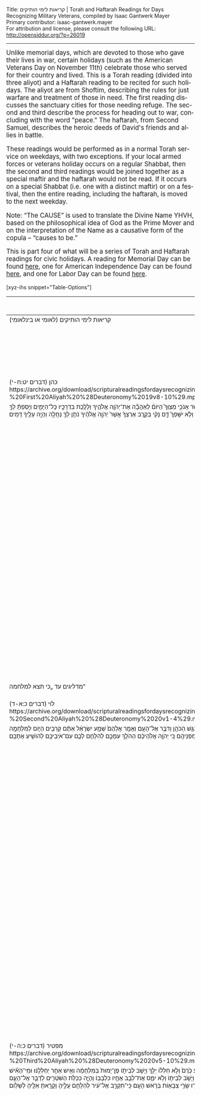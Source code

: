 <html>
<head></head>
<body>
Title: קריאות לימי הותיקים | Torah and Haftarah Readings for Days Recognizing Military Veterans, compiled by Isaac Gantwerk Mayer<br />
Primary contributor: isaac-gantwerk.mayer<br />
For attribution and license, please consult the following URL: <a href="http://opensiddur.org/?p=26019">http://opensiddur.org/?p=26019</a>
<p />
<hr />

<div class="english" lang="en" style="font-size: 1.2em;">
Unlike memorial days, which are devoted to those who gave their lives in war, certain holidays (such as the American Veterans Day on November 11th) celebrate those who served for their country and lived. This is a Torah reading (divided into three aliyot) and a Haftarah reading to be recited for such holidays. The aliyot are from Shoftim, describing the rules for just warfare and treatment of those in need. The first reading discusses the sanctuary cities for those needing refuge. The second and third describe the process for heading out to war, concluding with the word "peace." The haftarah, from Second Samuel, describes the heroic deeds of David's friends and allies in battle.

These readings would be performed as in a normal Torah service on weekdays, with two exceptions. If your local armed forces or veterans holiday occurs on a regular Shabbat, then the second and third readings would be joined together as a special maftir and the haftarah would not be read. If it occurs on a special Shabbat (i.e. one with a distinct maftir) or on a festival, then the entire reading, including the haftarah, is moved to the next weekday.

Note: “The CAUSE” is used to translate the Divine Name YHVH, based on the philosophical idea of God as the Prime Mover and on the interpretation of the Name as a causative form of the copula – “causes to be.”

This is part four of what will be a series of Torah and Haftarah readings for civic holidays. A reading for Memorial Day can be found <a href="https://opensiddur.org/readings-and-sourcetexts/festival-and-fast-day-readings/memorial-day-festival-and-fast-day-readings/torah-and-haftarah-readings-for-memorial-day-compiled-by-isaac-gantwerk-mayer/">here</a>, one for American Independence Day can be found <a href="https://opensiddur.org/readings-and-sourcetexts/festival-and-fast-day-readings/independence-day-u-s/torah-and-haftarah-readings-for-the-fourth-of-july-independence-day/">here</a>, and one for Labor Day can be found <a href="https://opensiddur.org/readings-and-sourcetexts/festival-and-fast-day-readings/labor-day-festival-and-fast-day-readings/torah-and-haftarah-readings-for-days-recognizing-organized-labor-and-labor-rights/">here</a>.
</div>

[xyz-ihs snippet="Table-Options"]<table style="margin-left: auto; margin-right: auto;" class="draggable">
<thead><tr><th id="x" style="text-align: right;">Source (Hebrew)</th><th style="text-align: left;">Translation (English)</th></tr></thead>
<tbody>
<tr><td style="vertical-align:top;">
<div class="liturgy" lang="he">
קריאות לימי הותיקים (לאומי או בינלאומי)
</span></div></td>
 
<td style="vertical-align:top;">
<div class="english" lang="en">
<u>Scriptural Readings for Days Recognizing Military Veterans (National or International)</u>
</div></td></tr>


<tr><td style="vertical-align:top;">
<div class="liturgy" lang="he">
כהן (דברים יט:ח-י) 
https://archive.org/download/scripturalreadingsfordaysrecognizingmilitaryveteransisaacmayer2019/Scriptural%20Readings%20for%20Days%20Recognizing%20Military%20Veterans%20-%20First%20Aliyah%20%28Deuteronomy%2019v8-10%29.mp3
</span></div></td>
 
<td style="vertical-align:top;">
<div class="english" lang="en">
Cohen (Deuteronomy 19:8-10) 
</div></td></tr>


<tr><td style="vertical-align:top;">
<div class="liturgy" lang="he">
וְאִם־יַרְחִ֞יב יְהֹוָ֤ה אֱלֹהֶ֙יךָ֙ אֶת־גְּבֻ֣לְךָ֔ כַּאֲשֶׁ֥ר נִשְׁבַּ֖ע לַאֲבֹתֶ֑יךָ וְנָ֤תַן לְךָ֙ אֶת־כׇּל־הָאָ֔רֶץ אֲשֶׁ֥ר דִּבֶּ֖ר לָתֵ֥ת לַאֲבֹתֶֽיךָ׃ כִּֽי־תִשְׁמֹר֩ אֶת־כׇּל־הַמִּצְוָ֨ה הַזֹּ֜את לַעֲשֹׂתָ֗הּ אֲשֶׁ֨ר אָנֹכִ֣י מְצַוְּךָ֮ הַיּוֹם֒ לְאַהֲבָ֞ה אֶת־יְהֹוָ֧ה אֱלֹהֶ֛יךָ וְלָלֶ֥כֶת בִּדְרָכָ֖יו כׇּל־הַיָּמִ֑ים וְיָסַפְתָּ֨ לְךָ֥ עוֹד֙ שָׁלֹ֣שׁ עָרִ֔ים עַ֖ל הַשָּׁלֹ֥שׁ הָאֵֽלֶּה׃ וְלֹ֤א יִשָּׁפֵךְ֙ דָּ֣ם נָקִ֔י בְּקֶ֣רֶב אַרְצְךָ֔ אֲשֶׁר֙ יְהֹוָ֣ה אֱלֹהֶ֔יךָ נֹתֵ֥ן לְךָ֖ נַחֲלָ֑ה וְהָיָ֥ה עָלֶ֖יךָ דָּמִֽים׃
</span></div></td>
 
<td style="vertical-align:top;">
<div class="english" lang="en">
And if the CAUSE your God widens your borders, as sworn to your ancestors , and gives you all the land said to be given to them—as you observe all this commandment, to do it, that I command you today, to love the CAUSE your God and to walk in God’s ways all days, you will add yourself three more cities to these three. And the innocent blood will not be shed in the midst of your land that the CAUSE your God gives to you an inheritance, not having bloodguilt upon it.
</div></td></tr>


<tr><td style="vertical-align:top;">
<div class="liturgy" lang="he">
<span class="instruction">מדליגים עד „כי תצא למלחמה‟</span>
</span></div></td>
 
<td style="vertical-align:top;">
<div class="english" lang="en">
<span class="instruction">The scroll is rolled.</span>
</div></td></tr>


<tr><td style="vertical-align:top;">
<div class="liturgy" lang="he">
לוי (דברים כ:א-ד) 
https://archive.org/download/scripturalreadingsfordaysrecognizingmilitaryveteransisaacmayer2019/Scriptural%20Readings%20for%20Days%20Recognizing%20Military%20Veterans%20-%20Second%20Aliyah%20%28Deuteronomy%2020v1-4%29.mp3
</span></div></td>
 
<td style="vertical-align:top;">
<div class="english" lang="en">
Levi (Deuteronomy 20:1-4)
</div></td></tr>


<tr><td style="vertical-align:top;">
<div class="liturgy" lang="he">
כִּֽי־תֵצֵ֨א לַמִּלְחָמָ֜ה עַל־אֹיְבֶ֗ךָ וְֽרָאִ֜יתָ ס֤וּס וָרֶ֙כֶב֙ עַ֚ם רַ֣ב מִמְּךָ֔ לֹ֥א תִירָ֖א מֵהֶ֑ם כִּֽי־יְהֹוָ֤ה אֱלֹהֶ֙יךָ֙ עִמָּ֔ךְ הַמַּֽעַלְךָ֖ מֵאֶ֥רֶץ מִצְרָֽיִם׃ וְהָיָ֕ה כְּקָֽרׇבְכֶ֖ם אֶל־הַמִּלְחָמָ֑ה וְנִגַּ֥שׁ הַכֹּהֵ֖ן וְדִבֶּ֥ר אֶל־הָעָֽם׃ וְאָמַ֤ר אֲלֵהֶם֙ שְׁמַ֣ע יִשְׂרָאֵ֔ל אַתֶּ֨ם קְרֵבִ֥ים הַיּ֛וֹם לַמִּלְחָמָ֖ה עַל־אֹיְבֵיכֶ֑ם אַל־יֵרַ֣ךְ לְבַבְכֶ֗ם אַל־תִּֽירְא֧וּ וְאַֽל־תַּחְפְּז֛וּ וְאַל־תַּֽעַרְצ֖וּ מִפְּנֵיהֶֽם׃ כִּ֚י יְהֹוָ֣ה אֱלֹֽהֵיכֶ֔ם הַהֹלֵ֖ךְ עִמָּכֶ֑ם לְהִלָּחֵ֥ם לָכֶ֛ם עִם־אֹיְבֵיכֶ֖ם לְהוֹשִׁ֥יעַ אֶתְכֶֽם׃
</span></div></td>
 
<td style="vertical-align:top;">
<div class="english" lang="en">
When you go out to war on your enemies, and you see horse and rider, a people stronger than you, do not fear them, for the CAUSE your God is with you, who brought you from the land of Egypt. And it will be, as you close in on them to battle, the priest will approach and speak to the people. And he will say to them, “Listen, Israel! You are closing in today to battle your enemies! Let not your heart weaken, fear not and tremble not and dread them not! For the CAUSE your God goes with you to battle for you, against your enemies to save you!”
</div></td></tr>


<tr><td style="vertical-align:top;">
<div class="liturgy" lang="he">
מפטיר (דברים כ:ה-י) 
https://archive.org/download/scripturalreadingsfordaysrecognizingmilitaryveteransisaacmayer2019/Scriptural%20Readings%20for%20Days%20Recognizing%20Military%20Veterans%20-%20Third%20Aliyah%20%28Deuteronomy%2020v5-10%29.mp3
</span></div></td>
 
<td style="vertical-align:top;">
<div class="english" lang="en">
Maftir (Deuteronomy 20:5-10) 
</div></td></tr>


<tr><td style="vertical-align:top;">
<div class="liturgy" lang="he">
וְדִבְּר֣וּ הַשֹּֽׁטְרִים֮ אֶל־הָעָ֣ם לֵאמֹר֒ מִֽי־הָאִ֞ישׁ אֲשֶׁ֨ר בָּנָ֤ה בַֽיִת־חָדָשׁ֙ וְלֹ֣א חֲנָכ֔וֹ יֵלֵ֖ךְ וְיָשֹׁ֣ב לְבֵית֑וֹ פֶּן־יָמוּת֙ בַּמִּלְחָמָ֔ה וְאִ֥ישׁ אַחֵ֖ר יַחְנְכֶֽנּוּ׃ וּמִֽי־הָאִ֞ישׁ אֲשֶׁר־נָטַ֥ע כֶּ֙רֶם֙ וְלֹ֣א חִלְּל֔וֹ יֵלֵ֖ךְ וְיָשֹׁ֣ב לְבֵית֑וֹ פֶּן־יָמוּת֙ בַּמִּלְחָמָ֔ה וְאִ֥ישׁ אַחֵ֖ר יְחַלְּלֶֽנּוּ׃ וּמִֽי־הָאִ֞ישׁ אֲשֶׁר־אֵרַ֤שׂ אִשָּׁה֙ וְלֹ֣א לְקָחָ֔הּ יֵלֵ֖ךְ וְיָשֹׁ֣ב לְבֵית֑וֹ פֶּן־יָמוּת֙ בַּמִּלְחָמָ֔ה וְאִ֥ישׁ אַחֵ֖ר יִקָּחֶֽנָּה׃ וְיָסְפ֣וּ הַשֹּׁטְרִים֮ לְדַבֵּ֣ר אֶל־הָעָם֒ וְאָמְר֗וּ מִי־הָאִ֤ישׁ הַיָּרֵא֙ וְרַ֣ךְ הַלֵּבָ֔ב יֵלֵ֖ךְ וְיָשֹׁ֣ב לְבֵית֑וֹ וְלֹ֥א יִמַּ֛ס אֶת־לְבַ֥ב אֶחָ֖יו כִּלְבָבֽוֹ׃ וְהָיָ֛ה כְּכַלֹּ֥ת הַשֹּׁטְרִ֖ים לְדַבֵּ֣ר אֶל־הָעָ֑ם וּפָ֥קְד֛וּ שָׂרֵ֥י צְבָא֖וֹת בְּרֹ֥אשׁ הָעָֽם׃            כִּֽי־תִקְרַ֣ב אֶל־עִ֔יר לְהִלָּחֵ֖ם עָלֶ֑יהָ וְקָרָ֥אתָ אֵלֶ֖יהָ לְשָׁלֽוֹם׃
</span></div></td>
 
<td style="vertical-align:top;">
<div class="english" lang="en">
And the leaders will speak to the people and say, “Has a man built a new house but has not dedicated it? He may go and return to his home, lest he die in battle and another man dedicates it. And has a man planted a vineyard but has not harvested it? He may go and return to his home, lest he die in battle and another man harvest it. And has a man betrothed a wife but has not married her? He may go and return to his home, lest he die in battle and another man marry her.” And the leaders will continue to speak with the people and say, “Has a man fear and a weak heart? He may go and return home, lest his brothers’ hearts melt as well.” And it will be, when the leaders finish speaking to the people, commanders of the army will lead and head the people.   When you close in on a city to battle it, you will offer it peace.
</div></td></tr>


<tr><td style="vertical-align:top;">
<div class="liturgy" lang="he">
הפטרה (שמואל ב כג:ח-כט)
</span></div></td>
 
<td style="vertical-align:top;">
<div class="english" lang="en">
Haftarah (II Samuel 23:8-29)
</div></td></tr>


<tr><td style="vertical-align:top;">
<div class="liturgy" lang="he">
אֵ֛לֶּה שְׁמ֥וֹת הַגִּבֹּרִ֖ים אֲשֶׁ֣ר לְדָוִ֑ד יֹשֵׁ֨ב בַּשֶּׁ֜בֶת תַּחְכְּמֹנִ֣י  ׀ רֹ֣אשׁ הַשָּׁלִשִׁ֗י ה֚וּא עֲדִינ֣וֹ העצנו הָֽעֶצְנִ֔י עַל־שְׁמֹנֶ֥ה מֵא֛וֹת חָלָ֖ל בְּפַ֥עַם אחד אֶחָֽת׃
</span></div></td>
 
<td style="vertical-align:top;">
<div class="english" lang="en">
These are the names of David’s soldiers: Rest-Dweller the Taḥmonite, head of the Three, he is Adino the Etṣnite – against eight hundred he slew at once.
</div></td></tr>


<tr><td style="vertical-align:top;">
<div class="liturgy" lang="he">
וְאַחֲרָ֛ו אֶלְעָזָ֥ר בֶּן־דֹּד֖וֹ [דדי] בֶּן־אֲחֹחִ֑י בִּשְׁלֹשָׁ֨ה גברים הַגִּבֹּרִ֜ים עִם־דָּוִ֗ד בְּחָרְפָ֤ם בַּפְּלִשְׁתִּים֙ נֶאֶסְפוּ־שָׁ֣ם לַמִּלְחָמָ֔ה וַֽיַּעֲל֖וּ אִ֥ישׁ יִשְׂרָאֵֽל׃ ה֣וּא קָם֩ וַיַּ֨ךְ בַּפְּלִשְׁתִּ֜ים עַ֣ד  ׀ כִּֽי־יָגְעָ֣ה יָד֗וֹ וַתִּדְבַּ֤ק יָדוֹ֙ אֶל־הַחֶ֔רֶב וַיַּ֧עַשׂ יְהֹוָ֛ה תְּשׁוּעָ֥ה גְדוֹלָ֖ה בַּיּ֣וֹם הַה֑וּא וְהָעָ֛ם יָשֻׁ֥בוּ אַחֲרָ֖יו אַךְ־לְפַשֵּֽׁט׃
</span></div></td>
 
<td style="vertical-align:top;">
<div class="english" lang="en">
And after him Elazar son of Dodo son of Aḥoḥi, among the three soldiers with David at their defiance of the Philistines amassed there for battle, when the Israelite withdrew. He stood up, and smote the Philistines until his arm tired, and his hand stuck to the sword, and the CAUSE made a great victory on that day; then the troops returned after him, only to strip.
</div></td></tr>


<tr><td style="vertical-align:top;">
<div class="liturgy" lang="he">
וְאַחֲרָ֛יו שַׁמָּ֥ה בֶן־אָגֵ֖א הָרָרִ֑י וַיֵּאָסְפ֨וּ פְלִשְׁתִּ֜ים לַחַיָּ֗ה וַתְּהִי־שָׁ֞ם חֶלְקַ֤ת הַשָּׂדֶה֙ מְלֵאָ֣ה עֲדָשִׁ֔ים וְהָעָ֥ם נָ֖ס מִפְּנֵ֥י פְלִשְׁתִּֽים׃ וַיִּתְיַצֵּ֤ב בְּתוֹךְ־הַחֶלְקָה֙ וַיַּצִּילֶ֔הָ וַיַּ֖ךְ אֶת־פְּלִשְׁתִּ֑ים וַיַּ֥עַשׂ יְהֹוָ֖ה תְּשׁוּעָ֥ה גְדוֹלָֽה׃ 
</span></div></td>
 
<td style="vertical-align:top;">
<div class="english" lang="en">
And after him Shamma son of Agei the Hararite, and the Philistines had amassed in force and there was a field full of lentils, and the troops fled from the Philistines. And he stood up in the middle of the field and defended it and smote the Philistines, and the CAUSE made a great victory.
</div></td></tr>


<tr><td style="vertical-align:top;">
<div class="liturgy" lang="he">
וַיֵּֽרְד֨וּ [שלשים] שְׁלֹשָׁ֜ה מֵהַשְּׁלֹשִׁ֣ים רֹ֗אשׁ וַיָּבֹ֤אוּ אֶל־קָצִיר֙ אֶל־דָּוִ֔ד אֶל־מְעָרַ֖ת עֲדֻלָּ֑ם וְחַיַּ֣ת פְּלִשְׁתִּ֔ים חֹנָ֖ה בְּעֵ֥מֶק רְפָאִֽים׃ וְדָוִ֖ד אָ֣ז בַּמְּצוּדָ֑ה וּמַצַּ֣ב פְּלִשְׁתִּ֔ים אָ֖ז בֵּ֥ית לָֽחֶם׃ וַיִּתְאַוֶּ֥ה דָוִ֖ד וַיֹּאמַ֑ר מִ֚י יַשְׁקֵ֣נִי מַ֔יִם מִבֹּ֥אר בֵּֽית־לֶ֖חֶם אֲשֶׁ֥ר בַּשָּֽׁעַר׃ וַיִּבְקְעוּ֩ שְׁלֹ֨שֶׁת הַגִּבֹּרִ֜ים בְּמַחֲנֵ֣ה פְלִשְׁתִּ֗ים וַיִּֽשְׁאֲבוּ־מַ֙יִם֙ מִבֹּ֤אר בֵּֽית־לֶ֙חֶם֙ אֲשֶׁ֣ר בַּשַּׁ֔עַר וַיִּשְׂא֖וּ וַיָּבִ֣אוּ אֶל־דָּוִ֑ד וְלֹ֤א אָבָה֙ לִשְׁתּוֹתָ֔ם וַיַּסֵּ֥ךְ אֹתָ֖ם לַיהֹוָֽה׃ וַיֹּ֡אמֶר חָלִ֩ילָה֩ לִּ֨י יְהֹוָ֜ה מֵעֲשֹׂ֣תִי זֹ֗את הֲדַ֤ם הָאֲנָשִׁים֙ הַהֹלְכִ֣ים בְּנַפְשׁוֹתָ֔ם וְלֹ֥א אָבָ֖ה לִשְׁתּוֹתָ֑ם אֵ֣לֶּה עָשׂ֔וּ שְׁלֹ֖שֶׁת הַגִּבֹּרִֽים׃
</span></div></td>
 
<td style="vertical-align:top;">
<div class="english" lang="en">
And three of the thirty chiefs went down and came during the harvest to David to the cave of Adullam, and the Philistine force was encamping in the Valley of the Giants. And David was then in the stronghold, and a garrison of Philistines was in Bethlehem. And David had a craving and said, “Who could get me water from the Bethlehem well by the gate!” And the three soldiers broke through the Philistine encampment and drew water from the Bethlehem well by the gate and carried it back and brought it to David, and he would not drink it and poured it out to the CAUSE. For he said, “The CAUSE forbid I do this! Is this not the blood of the people who went and risked their lives?” So he would not drink it—thus did the three soldiers.
</div></td></tr>


<tr><td style="vertical-align:top;">
<div class="liturgy" lang="he">
וַֽאֲבִישַׁ֞י אֲחִ֣י  ׀ יוֹאָ֣ב בֶּן־צְרוּיָ֗ה ה֚וּא רֹ֣אשׁ [השלשי] הַשְּׁלֹשָׁ֔ה וְהוּא֙ עוֹרֵ֣ר אֶת־חֲנִית֔וֹ עַל־שְׁלֹ֥שׁ מֵא֖וֹת חָלָ֑ל וְלוֹ־שֵׁ֖ם בַּשְּׁלֹשָֽׁה׃ מִן־הַשְּׁלֹשָׁה֙ הֲכִ֣י נִכְבָּ֔ד וַיְהִ֥י לָהֶ֖ם לְשָׂ֑ר וְעַד־הַשְּׁלֹשָׁ֖ה לֹא־בָֽא׃
</span></div></td>
 
<td style="vertical-align:top;">
<div class="english" lang="en">
And Avishai, brother of Joab son of Tṣeruiah, who was head of a trio. He held up his spear against three hundred and and slew them, and got a reputation among his trio – of those three, he was the most regarded, and he became their leader, but he did not join the Big Three. 
</div></td></tr>


<tr><td style="vertical-align:top;">
<div class="liturgy" lang="he">
וּבְנָיָ֨הוּ בֶן־יְהוֹיָדָ֧ע בֶּן־אִֽישׁ־חַ֛יִל [חי] רַב־פְּעָלִ֖ים מִֽקַּבְצְאֵ֑ל ה֣וּא הִכָּ֗ה אֵ֣ת שְׁנֵ֤י אֲרִאֵל֙ מוֹאָ֔ב וְ֠ה֠וּא יָרַ֞ד וְהִכָּ֧ה אֶֽת־הָאֲרִ֛י [האריה] בְּת֥וֹךְ הַבֹּ֖אר בְּי֥וֹם הַשָּֽׁלֶג׃ וְהוּא־הִכָּה֩ אֶת־אִ֨ישׁ מִצְרִ֜י אשר אִ֣ישׁ מַרְאֶ֗ה וּבְיַ֤ד הַמִּצְרִי֙ חֲנִ֔ית וַיֵּ֥רֶד אֵלָ֖יו בַּשָּׁ֑בֶט וַיִּגְזֹ֤ל אֶֽת־הַחֲנִית֙ מִיַּ֣ד הַמִּצְרִ֔י וַיַּהַרְגֵ֖הוּ בַּחֲנִיתֽוֹ׃ אֵ֣לֶּה עָשָׂ֔ה בְּנָיָ֖הוּ בֶּן־יְהוֹיָדָ֑ע וְלוֹ־שֵׁ֖ם בִּשְׁלֹשָׁ֥ה הַגִּבֹּרִֽים׃ מִן־הַשְּׁלֹשִׁ֣ים נִכְבָּ֔ד וְאֶל־הַשְּׁלֹשָׁ֖ה לֹא־בָ֑א וַיְשִׂמֵ֥הוּ דָוִ֖ד אֶל־מִשְׁמַעְתּֽוֹ׃
</span></div></td>
 
<td style="vertical-align:top;">
<div class="english" lang="en">
And Benaiahu son of Yehoiada son of a virtuous man, great in deeds, from Qabtṣeel—he smote the two of Ariel the Moabite, and he went down and smote the lion in the pit on a snowy day. And he smote an Egyptian man, a sight to behold—in the Egyptian’s hand was a spear but he went down against him with a stick and grabbed the spear from the Egyptian’s hand and killed him with his own spear. Thus did Benaiah son of Yehoiada, and he got a reputation among the three soldiers. Of the Thirty he was regarded, although he did not join the Big Three, David set him over the guard.
</div></td></tr>


<tr><td style="vertical-align:top;">
<div class="liturgy" lang="he">
עֲשָׂהאֵ֥ל אֲחִֽי־יוֹאָ֖ב בַּשְּׁלֹשִׁ֑ים אֶלְחָנָ֥ן בֶּן־דֹּד֖וֹ בֵּ֥ית לָֽחֶם׃     שַׁמָּה֙ הַחֲרֹדִ֔י     אֱלִיקָ֖א הַחֲרֹדִֽי׃ חֶ֚לֶץ הַפַּלְטִ֔י     עִירָ֥א בֶן־עִקֵּ֖שׁ     הַתְּקוֹעִֽי׃     אֲבִיעֶ֙זֶר֙ הָעַנְּתֹתִ֔י     מְבֻנַּ֖י הַחֻשָׁתִֽי׃     צַלְמוֹן֙ הָאֲחֹחִ֔י     מַהְרַ֖י הַנְּטֹפָתִֽי׃     חֵ֥לֶב בֶּֽן־בַּעֲנָ֖ה הַנְּטֹפָתִ֑י     אִתַּי֙ בֶּן־רִיבַ֔י מִגִּבְעַ֖ת בְּנֵ֥י בִנְיָמִֽן׃ בְּנָיָ֙הוּ֙ פִּרְעָ֣תֹנִ֔י     הִדַּ֖י מִנַּ֥חֲלֵי גָֽעַשׁ׃     אֲבִֽי־עַלְבוֹן֙ הָעַרְבָתִ֔י     עַזְמָ֖וֶת הַבַּרְחֻמִֽי׃     אֶלְיַחְבָּא֙ הַשַּׁ֣עַלְבֹנִ֔י     בְּנֵ֥י יָשֵׁ֖ן יְהוֹנָתָֽן׃     שַׁמָּה֙ הַהֲרָרִ֔י     אֲחִיאָ֥ם בֶּן־שָׁרָ֖ר הָארָרִֽי׃     אֱלִיפֶ֥לֶט בֶּן־אֲחַסְבַּ֖י בֶּן־הַמַּעֲכָתִ֑י אֱלִיעָ֥ם בֶּן־אֲחִיתֹ֖פֶל הַגִּלֹנִֽי׃      חצרו חֶצְרַי֙ הַֽכַּרְמְלִ֔י     פַּעֲרַ֖י הָאַרְבִּֽי׃ יִגְאָ֤ל בֶּן־נָתָן֙ מִצֹּבָ֔ה     בָּנִ֖י הַגָּדִֽי׃     צֶ֖לֶק הָעַמֹּנִ֑י     נַחְרַי֙ הַבְּאֵ֣רֹתִ֔י נשאי נֹשֵׂ֕א כְּלֵ֖י יוֹאָ֥ב בֶּן־צְרֻיָֽה׃     עִירָא֙ הַיִּתְרִ֔י     גָּרֵ֖ב הַיִּתְרִֽי׃     אוּרִיָּה֙ הַחִתִּ֔י כֹּ֖ל שְׁלֹשִׁ֥ים וְשִׁבְעָֽה׃ 
</span></div></td>
 
<td style="vertical-align:top;">
<div class="english" lang="en">
Asahel brother of Joab was in the Thirty, Elḥanan son of Dodo from Bethlehem. Shamma the Ḥarodite, Eliqa the Ḥarodite, Ḥeletṣ the Palṭite, Ira son of Iqesh the Teqoite, Aviezer the Annathothite, Mevunnai the Ḥushathite, Tṣalmon the Aḥoḥite, Mahrai the Neṭophathite, Ḥeilev son of Baanah the Neṭophathite, Itai son of Rivai from Gibeah of the Benjaminites, Benaiahu Pirathonite, Hidai from the Ga’ash wadis, Avi-alvon the Arvathite, Azmawet the Barḥumite, Eliaḥba the Sha’alvonite, the sons of Sleeping Jonathan, Shamma the Hararite, Aḥiam son of Sarar the Ararite, Elipheleṭ son of Aḥasbai son of the Maacathite, Eliam son of Aḥitophel the Gilonite, Ḥetṣrai the Carmelite, Paarai the Arbite, Yigal son of Nathan of Tṣova, Bani the Gadite, Tṣeleq the Ammonite, Naḥrai the Beerothite (armsbearer of Joab son of Tṣeruiah), Ira the Ithrite, Garev the Ithrite, Uriah the Ḥittite, all in all thirty-seven.
</div></td></tr>
</tbody></table>

<hr />

&nbsp;
</body>
</html>